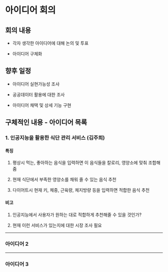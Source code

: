 # 아이디어 회의

## 회의 내용

- 각자 생각한 아이디어에 대해 논의 및 투표

- 아이디어 구체화

## 향후 일정

- 아이디어 실현가능성 조사

- 공공데이터 활용에 대한 조사

- 아이디어 채택 및 상세 기능 구현

## 구체적인 내용 - 아이디어 목록

### 1. 인공지능을 활용한 식단 관리 서비스 (김주희)

#### 특징

1. 평상시 먹는, 좋아하는 음식을 입력하면 이 음식들을 칼로리, 영양소에 맞춰 조합해줌

2. 현재 식단에서 부족한 영양소를 채워 줄 수 있는 음식 추천

3. 다이어트시 현재 키, 체중, 근육량, 체지방량 등을 입력하면 적합한 음식 추천

#### 비고

1. 인공지능에서 사용자가 원하는 대로 적합하게 추천해줄 수 있을 것인가?

2. 현재 이런 서비스가 있는지에 대한 시장 조사 필요

<hr>

### 아이디어 2

<hr>

### 아이디어 3